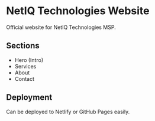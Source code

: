 # NetIQ Technologies Website

Official website for NetIQ Technologies MSP.

## Sections
- Hero (Intro)
- Services
- About
- Contact

## Deployment
Can be deployed to Netlify or GitHub Pages easily.
